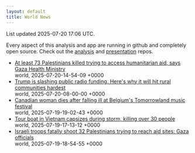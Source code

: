 ```yaml
---
layout: default
title: World News
---
```


<div markdown="0">
<div class="byline small text-muted">List updated <span class="datetime">2025-07-20 17:06 UTC</span>.</div>

<p>Every aspect of this analysis and app are running in github and completely open source. Check out the <a href="https://github.com/Castro-Media/Analysis">analysis</a> and <a href="https://github.com/Castro-Media/TopStoryReview.com">presentation</a> repos.</p>
<ul>
<li><a href='https://www.cbc.ca/news/world/73-palestinians-killed-waiting-for-aid-1.7589544?cmp=rss'>At least 73 Palestinians killed trying to access humanitarian aid, says Gaza Health Ministry</a><div class='byline small text-muted'>world, <span class="datetime">2025-07-20-14-54-09 +0000</span></div></li>
<li><a href='https://www.cbc.ca/news/world/trump-public-broadcasting-cuts-rural-communities-1.7587683?cmp=rss'>Trump is slashing public radio funding. Here's why it will hit rural communities hardest</a><div class='byline small text-muted'>world, <span class="datetime">2025-07-20-08-00-00 +0000</span></div></li>
<li><a href='https://www.cbc.ca/news/world/tomorrowland-death-global-affairs-canada-1.7589426?cmp=rss'>Canadian woman dies after falling ill at Belgium's Tomorrowland music festival</a><div class='byline small text-muted'>world, <span class="datetime">2025-07-19-19-02-43 +0000</span></div></li>
<li><a href='https://www.cbc.ca/news/world/vietnam-tour-boat-capsizes-deaths-1.7589375?cmp=rss'>Tour boat in Vietnam capsizes during storm, killing over 30 people</a><div class='byline small text-muted'>world, <span class="datetime">2025-07-19-17-13-12 +0000</span></div></li>
<li><a href='https://www.cbc.ca/news/world/aid-site-shooting-israel-gaza-palestinians-killed-1.7589408?cmp=rss'>Israeli troops fatally shoot 32 Palestinians trying to reach aid sites: Gaza officials</a><div class='byline small text-muted'>world, <span class="datetime">2025-07-19-18-54-55 +0000</span></div></li>
</ul>
</div>
